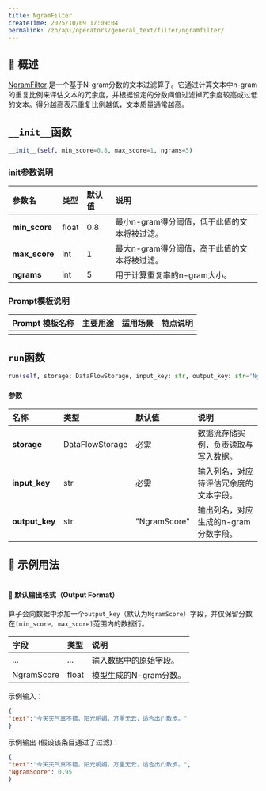 ```yaml
---
title: NgramFilter
createTime: 2025/10/09 17:09:04
permalink: /zh/api/operators/general_text/filter/ngramfilter/
---
```


## 📘 概述

[NgramFilter](https://github.com/OpenDCAI/DataFlow/blob/main/dataflow/operators/filter/ngram_filter.py) 是一个基于N-gram分数的文本过滤算子。它通过计算文本中n-gram的重复比例来评估文本的冗余度，并根据设定的分数阈值过滤掉冗余度较高或过低的文本。得分越高表示重复比例越低，文本质量通常越高。

## `__init__`函数

```python
__init__(self, min_score=0.8, max_score=1, ngrams=5)
```

### init参数说明

| 参数名          | 类型  | 默认值 | 说明                                     |
| :-------------- | :---- | :----- | :--------------------------------------- |
| **min_score**   | float | 0.8    | 最小n-gram得分阈值，低于此值的文本将被过滤。 |
| **max_score**   | int   | 1      | 最大n-gram得分阈值，高于此值的文本将被过滤。 |
| **ngrams**      | int   | 5      | 用于计算重复率的n-gram大小。             |

### Prompt模板说明

| Prompt 模板名称 | 主要用途 | 适用场景 | 特点说明 |
| :-------------- | :------- | :------- | :------- |
|                 |          |          |          |

## `run`函数

```python
run(self, storage: DataFlowStorage, input_key: str, output_key: str='NgramScore')
```

#### 参数

| 名称          | 类型            | 默认值         | 说明                                       |
| :------------ | :-------------- | :------------- | :----------------------------------------- |
| **storage**   | DataFlowStorage | 必需           | 数据流存储实例，负责读取与写入数据。       |
| **input_key** | str             | 必需           | 输入列名，对应待评估冗余度的文本字段。     |
| **output_key**| str             | "NgramScore"   | 输出列名，对应生成的n-gram分数字段。       |

## 🧠 示例用法

```python

```

#### 🧾 默认输出格式（Output Format）

算子会向数据中添加一个`output_key`（默认为`NgramScore`）字段，并仅保留分数在`[min_score, max_score]`范围内的数据行。

| 字段         | 类型  | 说明                         |
| :----------- | :---- | :--------------------------- |
| ...          | ...   | 输入数据中的原始字段。       |
| NgramScore   | float | 模型生成的N-gram分数。       |

示例输入：

```json
{
"text":"今天天气真不错，阳光明媚，万里无云，适合出门散步。"
}
```

示例输出 (假设该条目通过了过滤)：

```json
{
"text":"今天天气真不错，阳光明媚，万里无云，适合出门散步。",
"NgramScore": 0.95
}
```

